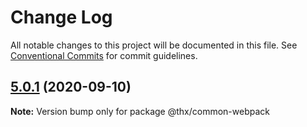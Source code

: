 # Change Log

All notable changes to this project will be documented in this file.
See [Conventional Commits](https://conventionalcommits.org) for commit guidelines.

## [5.0.1](https://github.com/darkadept/thr-addons/compare/@thx/common-webpack@5.0.0...@thx/common-webpack@5.0.1) (2020-09-10)

**Note:** Version bump only for package @thx/common-webpack
